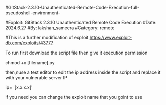 #GitStack-2.3.10-Unauthenticated-Remote-Code-Execution-full-pseudoshell-environment-

#Exploit: GitStack 2.3.10 Unauthenticated Remote Code Execution
#Date: 2024.6.27 
#By: lakshan_sameera 
#Category: remote 

#This is a further modification of exploit https://www.exploit-db.com/exploits/43777

To run first download the script file then give it  execution permission

chmod +x [filename].py

then,nuse a test editor to edit the ip address inside the script and replace it with your vulnerable server IP

ip= '[x.x.x.x]'

if you need you can change the exploit name that you goint to use
